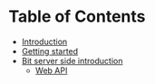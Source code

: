 # Table of Contents

* [Introduction](README.md)
* [Getting started](docs/getting-started.md)
* [Bit server side introduction](/docs/bit-server-side-introduction.md)
  * [Web API](/docs/bit-server-side-web-api.md)


